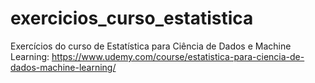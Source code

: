 # exercicios_curso_estatistica
Exercícios do curso de Estatística para Ciência de Dados e Machine Learning: https://www.udemy.com/course/estatistica-para-ciencia-de-dados-machine-learning/

